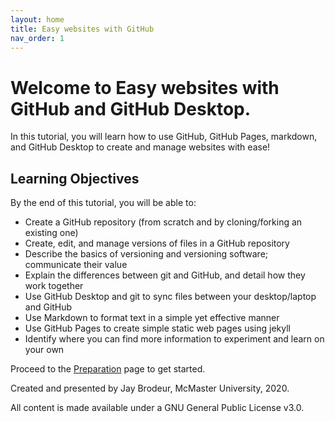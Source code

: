 ```yaml
---
layout: home
title: Easy websites with GitHub
nav_order: 1
---
```


<!--
<img src="assets/img/dmds-voyant.png" alt="Workshop Title Slide" width="720">
-->

# Welcome to Easy websites with GitHub and GitHub Desktop. 

In this tutorial, you will learn how to use GitHub, GitHub Pages, markdown, and GitHub Desktop to create and manage websites with ease! 

## Learning Objectives

By the end of this tutorial, you will be able to: 
- Create a GitHub repository (from scratch and by cloning/forking an existing one)
- Create, edit, and manage versions of files in a GitHub repository
- Describe the basics of versioning and versioning software; communicate their value
- Explain the differences between git and GitHub, and detail how they work together
- Use GitHub Desktop and git to sync files between your desktop/laptop and GitHub
- Use Markdown to format text in a simple yet effective manner
- Use GitHub Pages to create simple static web pages using jekyll
- Identify where you can find more information to experiment and learn on your own

Proceed to the [Preparation](preparation) page to get started.


Created and presented by Jay Brodeur, McMaster University, 2020.

All content is made available under a GNU General Public License v3.0. 


